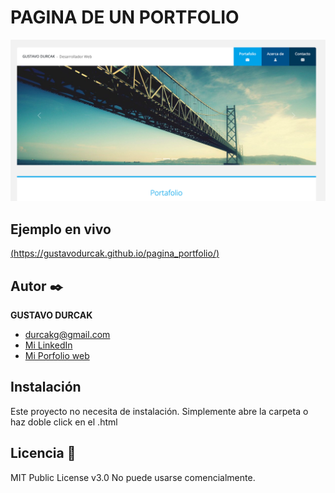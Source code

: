 # PAGINA DE UN PORTFOLIO
![Imagen del proyecto](https://github.com/gustavodurcak/pagina_portfolio/blob/main/Captura%20de%20Pantalla%202022-09-20%20a%20la(s)%2011.27.28.png)

## Ejemplo en vivo
[(https://gustavodurcak.github.io/pagina_portfolio/)](https://gustavodurcak.github.io/pagina_portfolio/)

## Autor ✒️
**GUSTAVO DURCAK**

* [durcakg@gmail.com](durcakg@gmail.com)
* [Mi LinkedIn](https://www.linkedin.com/in/gustavodurcak/)
* [Mi Porfolio web](https://gustavodurcak.github.io/portfolio/)

## Instalación 
Este proyecto no necesita de instalación. Simplemente abre la carpeta o haz doble click en el .html
  
## Licencia 📄
MIT Public License v3.0
No puede usarse comencialmente.
